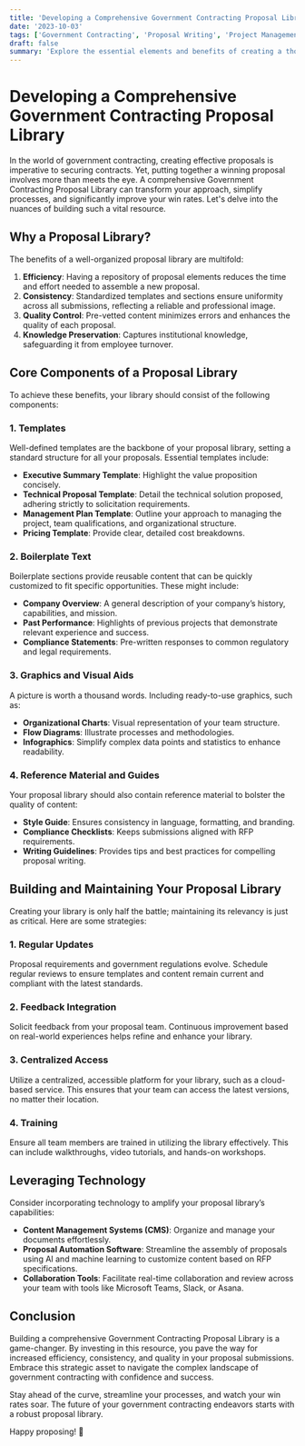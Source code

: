 ```yaml
---
title: 'Developing a Comprehensive Government Contracting Proposal Library'
date: '2023-10-03'
tags: ['Government Contracting', 'Proposal Writing', 'Project Management']
draft: false
summary: 'Explore the essential elements and benefits of creating a thorough and dynamic Government Contracting Proposal Library to streamline your proposal process and boost your win rates.'
---
```


# Developing a Comprehensive Government Contracting Proposal Library

In the world of government contracting, creating effective proposals is imperative to securing contracts. Yet, putting together a winning proposal involves more than meets the eye. A comprehensive Government Contracting Proposal Library can transform your approach, simplify processes, and significantly improve your win rates. Let's delve into the nuances of building such a vital resource.

## Why a Proposal Library?

The benefits of a well-organized proposal library are multifold:

1. **Efficiency**: Having a repository of proposal elements reduces the time and effort needed to assemble a new proposal.
2. **Consistency**: Standardized templates and sections ensure uniformity across all submissions, reflecting a reliable and professional image.
3. **Quality Control**: Pre-vetted content minimizes errors and enhances the quality of each proposal.
4. **Knowledge Preservation**: Captures institutional knowledge, safeguarding it from employee turnover.

## Core Components of a Proposal Library

To achieve these benefits, your library should consist of the following components:

### 1. **Templates**

Well-defined templates are the backbone of your proposal library, setting a standard structure for all your proposals. Essential templates include:

- **Executive Summary Template**: Highlight the value proposition concisely.
- **Technical Proposal Template**: Detail the technical solution proposed, adhering strictly to solicitation requirements.
- **Management Plan Template**: Outline your approach to managing the project, team qualifications, and organizational structure.
- **Pricing Template**: Provide clear, detailed cost breakdowns.

### 2. **Boilerplate Text**

Boilerplate sections provide reusable content that can be quickly customized to fit specific opportunities. These might include:

- **Company Overview**: A general description of your company’s history, capabilities, and mission.
- **Past Performance**: Highlights of previous projects that demonstrate relevant experience and success.
- **Compliance Statements**: Pre-written responses to common regulatory and legal requirements.

### 3. **Graphics and Visual Aids**

A picture is worth a thousand words. Including ready-to-use graphics, such as:

- **Organizational Charts**: Visual representation of your team structure.
- **Flow Diagrams**: Illustrate processes and methodologies.
- **Infographics**: Simplify complex data points and statistics to enhance readability.

### 4. **Reference Material and Guides**

Your proposal library should also contain reference material to bolster the quality of content:

- **Style Guide**: Ensures consistency in language, formatting, and branding.
- **Compliance Checklists**: Keeps submissions aligned with RFP requirements.
- **Writing Guidelines**: Provides tips and best practices for compelling proposal writing.

## Building and Maintaining Your Proposal Library

Creating your library is only half the battle; maintaining its relevancy is just as critical. Here are some strategies:

### 1. **Regular Updates**

Proposal requirements and government regulations evolve. Schedule regular reviews to ensure templates and content remain current and compliant with the latest standards.

### 2. **Feedback Integration**

Solicit feedback from your proposal team. Continuous improvement based on real-world experiences helps refine and enhance your library.

### 3. **Centralized Access**

Utilize a centralized, accessible platform for your library, such as a cloud-based service. This ensures that your team can access the latest versions, no matter their location.

### 4. **Training**

Ensure all team members are trained in utilizing the library effectively. This can include walkthroughs, video tutorials, and hands-on workshops.

## Leveraging Technology

Consider incorporating technology to amplify your proposal library’s capabilities:

- **Content Management Systems (CMS)**: Organize and manage your documents effortlessly.
- **Proposal Automation Software**: Streamline the assembly of proposals using AI and machine learning to customize content based on RFP specifications.
- **Collaboration Tools**: Facilitate real-time collaboration and review across your team with tools like Microsoft Teams, Slack, or Asana.

## Conclusion

Building a comprehensive Government Contracting Proposal Library is a game-changer. By investing in this resource, you pave the way for increased efficiency, consistency, and quality in your proposal submissions. Embrace this strategic asset to navigate the complex landscape of government contracting with confidence and success.

Stay ahead of the curve, streamline your processes, and watch your win rates soar. The future of your government contracting endeavors starts with a robust proposal library.

Happy proposing! 🚀